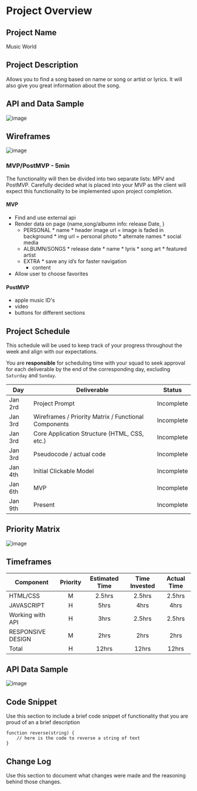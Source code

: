# Project Overview

## Project Name

Music World

## Project Description

Allows you to find a song based on name or song or artist or lyrics. It will also give you great information about the song.

## API and Data Sample

![image](https://media.git.generalassemb.ly/user/25135/files/09b2d480-2d80-11ea-9022-396ee7afcab5)

## Wireframes

![image](https://media.git.generalassemb.ly/user/25135/files/6d092a80-2db1-11ea-9f05-1c7dc7193efb)

### MVP/PostMVP - 5min

The functionality will then be divided into two separate lists: MPV and PostMVP.  Carefully decided what is placed into your MVP as the client will expect this functionality to be implemented upon project completion.  

#### MVP 

- Find and use external api 
- Render data on page {name,song/albumn info: release Date, } 
	* PERSONAL 
    		* name
    		* header image url = image is faded in background
    		* img url = personal photo
    		* alternate names
    		* social media
	* ALBUMN/SONGS
    		* release date
    		* name
    		* lyris
    		* song art
    		* featured artist
	* EXTRA
    		* save any id’s for faster navigation
   		 * content
- Allow user to choose favorites 
 

#### PostMVP 

* apple music ID's
* video
* buttons for different sections
    
## Project Schedule

This schedule will be used to keep track of your progress throughout the week and align with our expectations.  

You are **responsible** for scheduling time with your squad to seek approval for each deliverable by the end of the corresponding day, excluding `Saturday` and `Sunday`.

|  Day | Deliverable | Status
|---|---| ---|
|Jan 2rd| Project Prompt | Incomplete
|Jan 3rd| Wireframes / Priority Matrix / Functional Components | Incomplete
|Jan 3rd| Core Application Structure (HTML, CSS, etc.) | Incomplete
|Jan 3rd| Pseudocode / actual code | Incomplete
|Jan 4th| Initial Clickable Model  | Incomplete
|Jan 6th| MVP | Incomplete
|Jan 9th| Present | Incomplete

## Priority Matrix

![image](https://media.git.generalassemb.ly/user/25135/files/14687a80-2e0f-11ea-9836-f622fd729baf)

## Timeframes


| Component | Priority | Estimated Time | Time Invested | Actual Time |
| --- | :---: |  :---: | :---: | :---: |
| HTML/CSS | M | 2.5hrs | 2.5hrs | 2.5hrs |
| JAVASCRIPT | H | 5hrs | 4hrs | 4hrs |
| Working with API | H | 3hrs| 2.5hrs | 2.5hrs |
| RESPONSIVE DESIGN | M | 2hrs | 2hrs | 2hrs|
| Total | H | 12hrs| 12hrs | 12hrs |

## API Data Sample


![image](https://media.git.generalassemb.ly/user/25135/files/63aeab00-2e0f-11ea-9199-b1d3a73ab20f)





## Code Snippet

Use this section to include a brief code snippet of functionality that you are proud of an a brief description  

```
function reverse(string) {
	// here is the code to reverse a string of text
}
```

## Change Log
 Use this section to document what changes were made and the reasoning behind those changes.
